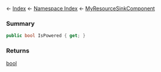 ← [Index](Api-Index) ← [Namespace Index](Namespace-Index) ← [MyResourceSinkComponent](Sandbox.Game.EntityComponents.MyResourceSinkComponent)

### Summary

```csharp
public bool IsPowered { get; }
```

### Returns

[bool](https://docs.microsoft.com/en-us/dotnet/api/system.boolean?view=netframework-4.6)

